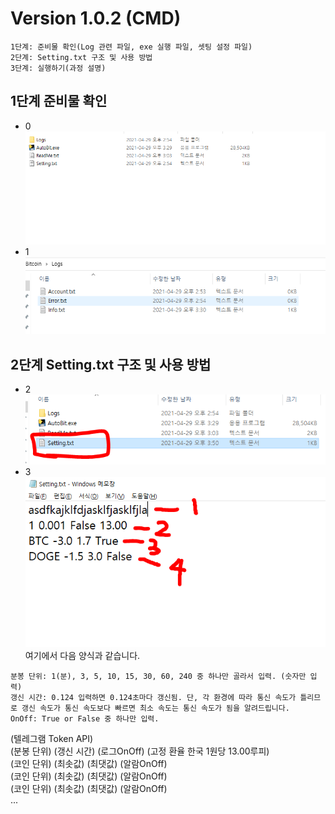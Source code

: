 # Version 1.0.2 (CMD)

```
1단계: 준비물 확인(Log 관련 파일, exe 실행 파일, 셋팅 설정 파일)
2단계: Setting.txt 구조 및 사용 방법
3단계: 실행하기(과정 설명)
```

## 1단계 준비물 확인
- 0
![img](../image/cmd/0.PNG/)
- 1
![img](../image/cmd/1.PNG/)
## 2단계 Setting.txt 구조 및 사용 방법
- 2
![img](../image/cmd/2.PNG/)
- 3
![img](../image/cmd/3.PNG/)   
여기에서 다음 양식과 같습니다.   
```주의 사항   
분봉 단위: 1(분), 3, 5, 10, 15, 30, 60, 240 중 하나만 골라서 입력. (숫자만 입력)   
갱신 시간: 0.124 입력하면 0.124초마다 갱신됨. 단, 각 환경에 따라 통신 속도가 틀리므로 갱신 속도가 통신 속도보다 빠르면 최소 속도는 통신 속도가 됨을 알려드립니다.   
OnOff: True or False 중 하나만 입력.   
```   
(텔레그램 Token API)   
(분봉 단위) (갱신 시간) (로그OnOff) (고정 환율 한국 1원당 13.00루피)   
(코인 단위) (최솟값) (최댓값) (알람OnOff)      
(코인 단위) (최솟값) (최댓값) (알람OnOff)   
(코인 단위) (최솟값) (최댓값) (알람OnOff)   
...
